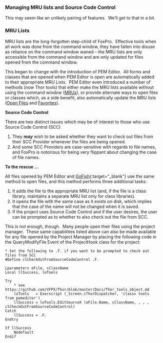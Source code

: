 ﻿### Managing MRU lists and Source Code Control

This may seem like an unlikely pairing of features.  We’ll get to that in a bit.

### MRU Lists

MRU lists are the long-forgotten step-child of FoxPro.  Effective tools when all work was done from the command window, they have fallen into disuse as reliance on the command window waned – the MRU lists are only accessible from the command window and are only updated for files opened from the command window.

This began to change with the introduction of PEM Editor.  All forms and classes that are opened when PEM Editor is open are automatically added to their appropriate MRU Lists.  PEM Editor even introduced a number of methods (now Thor tools) that either make the MRU lists available without using the command window ([MRUs](pemeditor_tools_mrus.md)), or provide alternate ways to open files or classes which, as a side benefit, also automatically update the MRU lists ([Open Files](pemeditor_tools_open_files.md) and [Favorites](pemeditor_tools_favorites.md)).

**Source Code Control**

There are two distinct issues which may be of interest to those who use Source Code Control (SCC)

1.  They ***may*** wish to be asked whether they want to check out files from their SCC Provider whenever the files are being opened.
2.  And some SCC Providers are case-sensitive with regards to file names, and FoxPro is notorious for being very flippant about changing the case of file names.

**To the rescue …**

All files opened by PEM Editor and [GoFish](https://github.com/mattslay/GoFish){:target="_blank"} use the same method to open files, and this method performs three additional tasks:

1.  It adds the file to the appropriate MRU list (and, if the file is a class library, maintains a separate MRU list only for class libraries).
2.  It opens the file with the same case as it exists on disk, which implies that the case of the name will not be changed when it is saved.
3.  If the project uses Source Code Control and if the user desires, the user can be prompted as to whether to also check out the file from SCC.

This is not enough, though.  Many people open their files using the project manager.  These same capabilities listed above can also be made available for any file opened by the Project Manager by placing the following code in the QueryModifyFile Event of the ProjectHook class for the project:

```foxpro
* Set the following to .T. if you want to be prompted to check out files from SCC  
#Define clCheckOutFromSourceCodeControl .F.

Lparameters oFile, cClassName
Local llSuccess, loTools

Try
	* see	https://github.com/VFPX/Thor/blob/master/Docs/Thor_tools_object.md
	loTools	  = Execscript (_Screen.cThorDispatcher, 'class= tools from pemeditor')
	llSuccess = loTools.EditSourceX (oFile.Name, cClassName, , , , clCheckOutFromSourceCodeControl)
Catch
	llSuccess = .F.
Endtry

If llSuccess
	Nodefault
Endif
```
